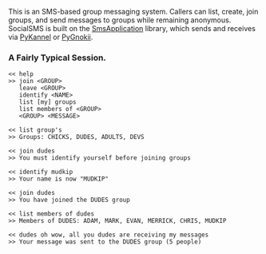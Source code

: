 This is an SMS-based group messaging system. Callers can list, create, join
groups, and send messages to groups while remaining anonymous. SocialSMS is
built on the [SmsApplication](http://github.com/adammck/smsapp) library,
which sends and receives via [PyKannel](http://github.com/adammck/pykannel)
or [PyGnokii](http://github.com/adammck/pygnokii).


### A Fairly Typical Session.

	<< help
	>> join <GROUP>
       leave <GROUP>
       identify <NAME>
       list [my] groups
       list members of <GROUP>
       <GROUP> <MESSAGE>

	<< list group's
	>> Groups: CHICKS, DUDES, ADULTS, DEVS
	
	<< join dudes
	>> You must identify yourself before joining groups
	
	<< identify mudkip
	>> Your name is now "MUDKIP"
	
	<< join dudes
	>> You have joined the DUDES group
	
	<< list members of dudes
	>> Members of DUDES: ADAM, MARK, EVAN, MERRICK, CHRIS, MUDKIP

	<< dudes oh wow, all you dudes are receiving my messages
	>> Your message was sent to the DUDES group (5 people)
